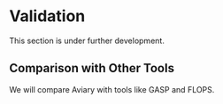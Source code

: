 # Validation

This section is under further development.

## Comparison with Other Tools

We will compare Aviary with tools like GASP and FLOPS.